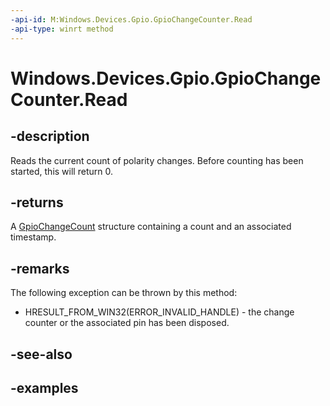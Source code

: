 ```yaml
---
-api-id: M:Windows.Devices.Gpio.GpioChangeCounter.Read
-api-type: winrt method
---
```


<!-- Method syntax.
public GpioChangeCount GpioChangeCounter.Read()
-->

# Windows.Devices.Gpio.GpioChangeCounter.Read


## -description

Reads the current count of polarity changes. Before counting has been started, this will return 0.

## -returns

A [GpioChangeCount](gpiochangecount.md) structure containing a count and an associated timestamp.

## -remarks

The following exception can be thrown by this method:

* HRESULT_FROM_WIN32(ERROR_INVALID_HANDLE) - the change counter or the associated pin has been disposed.

## -see-also

## -examples


